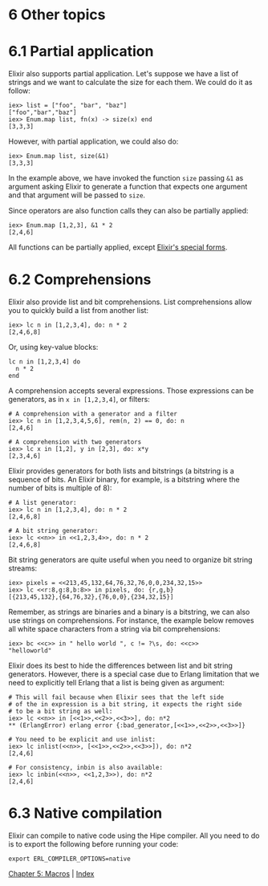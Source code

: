 # 6 Other topics

# 6.1 Partial application

Elixir also supports partial application. Let's suppose we have a list of strings and we want to calculate the size for each them. We could do it as follow:

    iex> list = ["foo", "bar", "baz"]
    ["foo","bar","baz"]
    iex> Enum.map list, fn(x) -> size(x) end
    [3,3,3]

However, with partial application, we could also do:

    iex> Enum.map list, size(&1)
    [3,3,3]

In the example above, we have invoked the function `size` passing `&1` as argument asking Elixir to generate a function that expects one argument and that argument will be passed to `size`.

Since operators are also function calls they can also be partially applied:

    iex> Enum.map [1,2,3], &1 * 2
    [2,4,6]

All functions can be partially applied, except [Elixir's special forms](https://github.com/josevalim/elixir/tree/master/lib/elixir/special_forms.ex).

# 6.2 Comprehensions

Elixir also provide list and bit comprehensions. List comprehensions allow you to quickly build a list from another list:

    iex> lc n in [1,2,3,4], do: n * 2
    [2,4,6,8]

Or, using key-value blocks:

    lc n in [1,2,3,4] do
      n * 2
    end

A comprehension accepts several expressions. Those expressions can be generators, as in `x in [1,2,3,4]`, or filters:

    # A comprehension with a generator and a filter
    iex> lc n in [1,2,3,4,5,6], rem(n, 2) == 0, do: n
    [2,4,6]

    # A comprehension with two generators
    iex> lc x in [1,2], y in [2,3], do: x*y
    [2,3,4,6]

Elixir provides generators for both lists and bitstrings (a bitstring is a sequence of bits. An Elixir binary, for example, is a bitstring where the number of bits is multiple of 8):

    # A list generator:
    iex> lc n in [1,2,3,4], do: n * 2
    [2,4,6,8]

    # A bit string generator:
    iex> lc <<n>> in <<1,2,3,4>>, do: n * 2
    [2,4,6,8]

Bit string generators are quite useful when you need to organize bit string streams:

    iex> pixels = <<213,45,132,64,76,32,76,0,0,234,32,15>>
    iex> lc <<r:8,g:8,b:8>> in pixels, do: {r,g,b}
    [{213,45,132},{64,76,32},{76,0,0},{234,32,15}]

Remember, as strings are binaries and a binary is a bitstring, we can also use strings on comprehensions. For instance, the example below removes all white space characters from a string via bit comprehensions:

    iex> bc <<c>> in " hello world ", c != ?\s, do: <<c>>
    "helloworld"

Elixir does its best to hide the differences between list and bit string generators. However, there is a special case due to Erlang limitation that we need to explicitly tell Erlang that a list is being given as argument:

    # This will fail because when Elixir sees that the left side
    # of the in expression is a bit string, it expects the right side
    # to be a bit string as well:
    iex> lc <<n>> in [<<1>>,<<2>>,<<3>>], do: n*2
    ** (ErlangError) erlang error {:bad_generator,[<<1>>,<<2>>,<<3>>]}

    # You need to be explicit and use inlist:
    iex> lc inlist(<<n>>, [<<1>>,<<2>>,<<3>>]), do: n*2
    [2,4,6]

    # For consistency, inbin is also available:
    iex> lc inbin(<<n>>, <<1,2,3>>), do: n*2
    [2,4,6]

# 6.3 Native compilation

Elixir can compile to native code using the Hipe compiler. All you need to do is to export the following before running your code:

    export ERL_COMPILER_OPTIONS=native

[Chapter 5: Macros](https://github.com/josevalim/elixir/blob/master/docs/5_macros.md) | [Index](https://github.com/josevalim/elixir/blob/master/docs/0_index.md)
